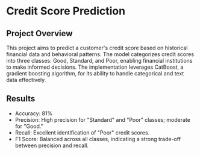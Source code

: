 # **Credit Score Prediction**  

## **Project Overview**  
This project aims to predict a customer's credit score based on historical financial data and behavioral patterns. The model categorizes credit scores into three classes: Good, Standard, and Poor, enabling financial institutions to make informed decisions. The implementation leverages CatBoost, a gradient boosting algorithm, for its ability to handle categorical and text data effectively.  

## **Results**  
- Accuracy: 81%
- Precision: High precision for "Standard" and "Poor" classes; moderate for "Good."
- Recall: Excellent identification of "Poor" credit scores.
- F1 Score: Balanced across all classes, indicating a strong trade-off between precision and recall.  

